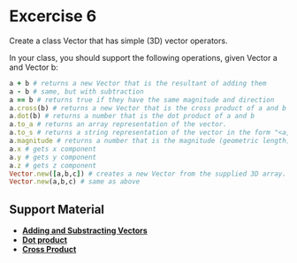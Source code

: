 # Excercise 6

Create a class Vector that has simple (3D) vector operators.

In your class, you should support the following operations, given Vector a and Vector b:

```ruby
a + b # returns a new Vector that is the resultant of adding them
a - b # same, but with subtraction
a == b # returns true if they have the same magnitude and direction
a.cross(b) # returns a new Vector that is the cross product of a and b
a.dot(b) # returns a number that is the dot product of a and b
a.to_a # returns an array representation of the vector.
a.to_s # returns a string representation of the vector in the form "<a, b, c>"
a.magnitude # returns a number that is the magnitude (geometric length) of vector a.
a.x # gets x component
a.y # gets y component
a.z # gets z component
Vector.new([a,b,c]) # creates a new Vector from the supplied 3D array.
Vector.new(a,b,c) # same as above
```
## Support Material
- **[Adding and Substracting Vectors](https://youtu.be/fNk_zzaMoSs?si=EKM0BteFzOAThD7I)**
- **[Dot product](https://youtu.be/LyGKycYT2v0?si=Nb03-85lYVMiiIMc)**
- **[Cross Product](https://youtu.be/eu6i7WJeinw?si=NS5ncHDwpKCxVhKu)**
